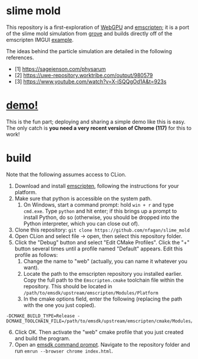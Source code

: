 # slime mold

This repository is a first-exploration of [WebGPU](https://developer.chrome.com/blog/webgpu-cross-platform/) and [emscripten](https://emscripten.org/); it is a port of the slime mold simulation from [grove](https://github.com/nfagan/grove-public) and builds directly off of the emscripten IMGUI [example](https://github.com/ocornut/imgui/tree/master/examples/example_emscripten_wgpu).

The ideas behind the particle simulation are detailed in the following references. 
* [1] https://sagejenson.com/physarum
* [2] https://uwe-repository.worktribe.com/output/980579
* [3] https://www.youtube.com/watch?v=X-iSQQgOd1A&t=923s

# [demo!](https://nfagan.github.io/slime_mold/)

This is the fun part; deploying and sharing a simple demo like this is easy. The only catch is **you need a very recent version of Chrome (117)** for this to work! 

# build

Note that the following assumes access to CLion.

1. Download and install [emscripten](https://emscripten.org/index.html), following the instructions for your platform.
2. Make sure that python is accessible on the system path. 
   1. On Windows, start a command prompt: hold `win + r` and type `cmd.exe`. Type `python` and hit enter; if this brings up a prompt to install Python, do so (otherwise, you should be dropped into the Python interpreter, which you can close out of).
3. Clone this repository: `git clone https://github.com/nfagan/slime_mold`
4. Open CLion and select file -> open, then select this repository folder.
5. Click the "Debug" button and select "Edit CMake Profiles". Click the "+" button several times until a profile named "Default" appears. Edit this profile as follows:
   1. Change the name to "web" (actually, you can name it whatever you want).
   2. Locate the path to the emscripten repository you installed earlier. Copy the full path to the `Emscripten.cmake` toolchain file within the repository. This should be located in `/path/to/emsdk/upstream/emscripten/Modules/Platform`
   2. In the cmake options field, enter the following (replacing the path with the one you just copied).

```
-DCMAKE_BUILD_TYPE=Release -DCMAKE_TOOLCHAIN_FILE=/path/to/emsdk/upstream/emscripten/cmake/Modules/Platform/Emscripten.cmake
```

6. Click OK. Then activate the "web" cmake profile that you just created and build the program.
7. Open an [emsdk command prompt](https://emscripten.org/docs/getting_started/Tutorial.html#general-tips-and-next-steps). Navigate to the repository folder and run `emrun --browser chrome index.html`. 
